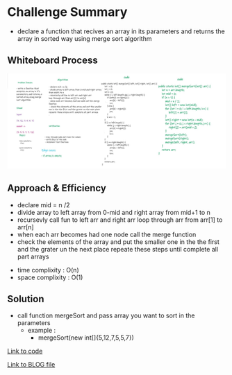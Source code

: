 # Challenge Summary
<!-- Description of the challenge -->
* declare a function that recives an array in its parameters and returns the array in sorted way using merge sort algorithm
## Whiteboard Process
<!-- Embedded whiteboard image -->
![merge sort ](../assets/mergesort.jpg)


## Approach & Efficiency
<!-- What approach did you take? Why? What is the Big O space/time for this approach? -->
- declare mid = n /2
- divide array to left array from 0-mid and right array from mid+1 to n
- recursevly call fun to left arr and right arr
  loop through arr from arr[1] to arr[n]
- when each arr becomes had one node call the merge function
- check the elements of the array and put the smaller one in the the first and the grater un the next place
  repeate these steps until  complete all part arrays

* time complixity : O(n)
* space complixity : O(1)

## Solution
<!-- Show how to run your code, and examples of it in action -->
* call function mergeSort and pass array you want to sort in the parameters 
  * example : 
    * mergeSort(new int[]{5,12,7,5,5,7})

[Link to code](./app/src/main/java/code27/App.java)


[Link to BLOG file](./BLOG.md)